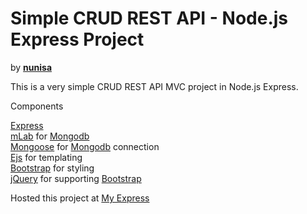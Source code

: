 <h1>Simple CRUD REST API - Node.js Express Project</h1>
by <strong><a href="https://in.linkedin.com/in/monjit-nunisa-858b598b">nunisa</a></strong>

This is a very simple CRUD REST API MVC project in Node.js Express.

Components

<a href="http://expressjs.com/">Express</a><br>
<a href="https://mlab.com/">mLab</a> for <a href="https://www.mongodb.org/">Mongodb</a><br>
<a href="http://mongoosejs.com/">Mongoose</a> for <a href="https://www.mongodb.org/">Mongodb</a> connection<br>
<a href="http://www.embeddedjs.com/">Ejs</a> for templating<br>
<a href="https://getbootstrap.com/">Bootstrap</a> for styling<br>
<a href="https://jquery.com/">jQuery</a> for supporting <a href="https://getbootstrap.com/">Bootstrap</a><br>

Hosted this project at <a href="http://mynodedev.herokuapp.com/">My Express</a>
